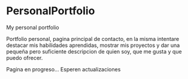 # PersonalPortfolio
My personal portfolio

Portfolio personal, pagina principal de contacto, en la misma intentare destacar mis habilidades aprendidas, mostrar mis proyectos y dar una pequeña pero suficiente descripcion de quien soy, que me gusta y que puedo ofrecer.


Pagina en progreso... Esperen actualizaciones
